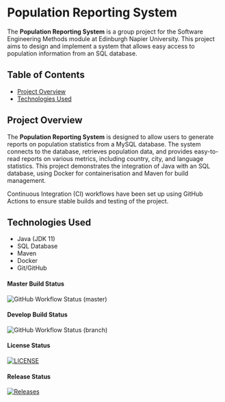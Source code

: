 # Population Reporting System

The **Population Reporting System** is a group project for the Software Engineering Methods module at Edinburgh Napier University.
This project aims to design and implement a system that allows easy access to population information from an SQL database.

## Table of Contents

- [Project Overview](#project-overview)
- [Technologies Used](#technologies-used)

## Project Overview

The **Population Reporting System** is designed to allow users to generate reports on population statistics from a MySQL database. 
The system connects to the database, retrieves population data, and provides easy-to-read reports on various metrics, 
including country, city, and language statistics. This project demonstrates the integration of Java with an SQL database, 
using Docker for containerisation and Maven for build management.

Continuous Integration (CI) workflows have been set up using GitHub Actions to ensure stable builds and testing of the project.


## Technologies Used

- Java (JDK 11)
- SQL Database
- Maven
- Docker
- Git/GitHub


#### Master Build Status
![GitHub Workflow Status (master)](https://img.shields.io/github/actions/workflow/status/Alanna-Mc/population-reporting-system/main.yml?branch=master)

#### Develop Build Status
![GitHub Workflow Status (branch)](https://img.shields.io/github/actions/workflow/status/Alanna-Mc/software-engineering-methods/main.yml?branch=develop)

#### License Status
[![LICENSE](https://img.shields.io/github/license/Alanna-Mc/population-reporting-system.svg?style=flat-square)](https://github.com/Alanna-Mc/population-reporting-system/blob/main/LICENSE)

#### Release Status
[![Releases](https://img.shields.io/github/release/Alanna-Mc/population-reporting-system/all.svg?style=flat-square)](https://github.com/Alanna-Mc/population-reporting-system/releases)
